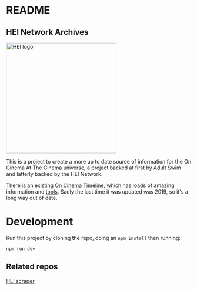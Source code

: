 # README
## HEI Network Archives
<img src="https://www.heinetwork.tv/wp-content/uploads/2021/03/logo_block-1-rev.jpg" alt="HEI logo" width="300">

This is a project to create a more up to date source of information for the On Cinema At The Cinema universe, a project backed at first by Adult Swim and latterly backed by the HEI Network.

There is an existing [On Cinema Timeline](https://oncinematimeline.com), which has loads of amazing information and [tools](https://oncinematimeline.com/victorville-coding-system). Sadly the last time it was updated was 2019, so it's a long way out of date.

# Development
Run this project by cloning the repo, doing an `npm install` then running:

```
npm run dev
```

## Related repos
[HEI scraper](https://github.com/samcolson4/hei_scraper)
